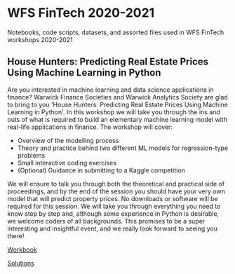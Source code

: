 # WFS FinTech 2020-2021
Notebooks, code scripts, datasets, and assorted files used in WFS FinTech workshops 2020-2021

## House Hunters: Predicting Real Estate Prices Using Machine Learning in Python
Are you interested in machine learning and data science applications in finance? Warwick Finance Societies and Warwick Analytics Society are glad to bring to you 'House Hunters: Predicting Real Estate Prices Using Machine Learning in Python'.
In this workshop we will take you through the ins and outs of what is required to build an elementary machine learning model with real-life applications in finance. The workshop will cover:
- Overview of the modelling process
- Theory and practice behind two different ML models for regression-type problems
- Small interactive coding exercises
- (Optional) Guidance in submitting to a Kaggle competition

We will ensure to talk you through both the theoretical and practical side of proceedings, and by the end of the session you should have your very own model that will predict property prices.
No downloads or software will be required for this session. We will take you through everything you need to know step by step and, although some experience in Python is desirable, we welcome coders of all backgrounds.
This promises to be a super interesting and insightful event, and we really look forward to seeing you there!

[Workbook](https://colab.research.google.com/github/patohdzs/wfs-fintech-workshops/blob/main/house-hunters/House_Hunters_workbook.ipynb)

[Solutions](https://colab.research.google.com/github/patohdzs/wfs-fintech-workshops/blob/main/house-hunters/House_Hunters_solutions.ipynb)
